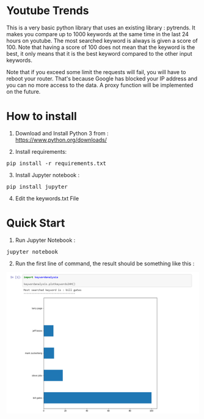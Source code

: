 # Youtube Trends

This is a very basic python library that uses an existing library : pytrends. It makes you compare up to 1000 keywords at the same time in the last 24 hours on youtube. The most searched keyword is always is given a score of 100. Note that having a score of 100 does not mean that the keyword is the best, it only means that it is the best keyword compared to the other input keywords.

Note that if you exceed some limit the requests will fail, you will have to reboot your router. That's because Google has blocked your IP address and you can no more access to the data. A proxy function will be implemented on the future.
 
# How to install

1. Download and Install Python 3 from : https://www.python.org/downloads/

2. Install requirements: 

<pre>pip install -r requirements.txt</pre>

3. Install Jupyter notebook : 

<pre>pip install jupyter</pre>

4. Edit the keywords.txt File

# Quick Start

1. Run Jupyter Notebook : 

<pre>jupyter notebook</pre>

2. Run the first line of command, the result should be something like this : 

<img src="https://github.com/souregi/youtubetrends/blob/master/keywordsResult24H.png?raw=true"/>
